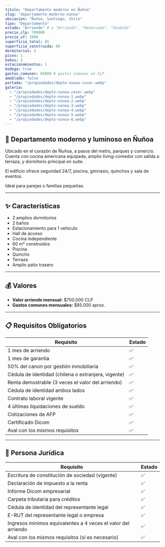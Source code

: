 ```yaml
---
titulo: "Departamento moderno en Ñuñoa"
slug: "departamento-moderno-nunoa"
ubicacion: "Ñuñoa, Santiago, Chile"
tipo: "Departamento"
estado: "Arriendo" # o "Arriendo", "Reservado", "Vendido"
precio_clp: 700000
precio_uf: 3800
superficie_total: 65
superficie_construida: 60
dormitorios: 2
pisos: 1
baños: 2
estacionamientos: 1
bodega: true
gastos_comunes: 85000 # gastos comunes en CLP
amoblado: false
portada: "/propiedades/depto-nunoa-cover.webp"
galeria:
  - "/propiedades/depto-nunoa-cover.webp"
  - "/propiedades/depto-nunoa-1.webp"
  - "/propiedades/depto-nunoa-2.webp"
  - "/propiedades/depto-nunoa-3.webp"
  - "/propiedades/depto-nunoa-4.webp"
  - "/propiedades/depto-nunoa-5.webp"
  - "/propiedades/depto-nunoa-6.webp"
---
```


## 🏢 Departamento moderno y luminoso en Ñuñoa

Ubicado en el corazón de Ñuñoa, a pasos del metro, parques y comercio.  
Cuenta con cocina americana equipada, amplio living-comedor con salida a terraza, y dormitorio principal en suite.

El edificio ofrece seguridad 24/7, piscina, gimnasio, quinchos y sala de eventos.

Ideal para parejas o familias pequeñas.

---

## ✨ Características

- 2 amplios dormitorios  
- 2 baños  
- Estacionamiento para 1 vehículo  
- Hall de acceso  
- Cocina independiente  
- 60 m² construidos  
- Piscina  
- Quincho  
- Terraza  
- Amplio patio trasero  

---

## 💰 Valores

- **Valor arriendo mensual:** $700.000 CLP  
- **Gastos comunes mensuales:** $85.000 aprox.

---

## 📋 Requisitos Obligatorios

| Requisito                                                   | Estado |
|-------------------------------------------------------------|--------|
| 1 mes de arriendo                                           | ✅     |
| 1 mes de garantía                                           | ✅     |
| 50% del canon por gestión inmobiliaria                      | ✅     |
| Cédula de identidad (chilena o extranjera, vigente)         | ✅     |
| Renta demostrable (3 veces el valor del arriendo)           | ✅     |
| Cédula de identidad ambos lados                             | ✅     |
| Contrato laboral vigente                                    | ✅     |
| 4 últimas liquidaciones de sueldo                           | ✅     |
| Cotizaciones de AFP                                         | ✅     |
| Certificado Dicom                                           | ✅     |
| Aval con los mismos requisitos                              | ✅     |

---

## 🧾 Persona Jurídica

| Requisito                                                   | Estado |
|-------------------------------------------------------------|--------|
| Escritura de constitución de sociedad (vigente)             | ✅     |
| Declaración de impuesto a la renta                          | ✅     |
| Informe Dicom empresarial                                   | ✅     |
| Carpeta tributaria para créditos                            | ✅     |
| Cédula de identidad del representante legal                 | ✅     |
| E-RUT del representante legal o empresa                     | ✅     |
| Ingresos mínimos equivalentes a 4 veces el valor del arriendo | ✅     |
| Aval con los mismos requisitos (si es necesario)            | ✅     |